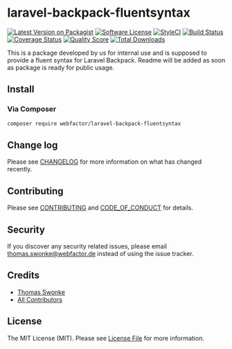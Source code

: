 # laravel-backpack-fluentsyntax

[![Latest Version on Packagist][ico-version]][link-packagist]
[![Software License][ico-license]](LICENSE.md)
[![StyleCI][ico-style-ci]][link-style-ci]
[![Build Status][ico-travis]][link-travis]
[![Coverage Status][ico-scrutinizer]][link-scrutinizer]
[![Quality Score][ico-code-quality]][link-code-quality]
[![Total Downloads][ico-downloads]][link-downloads]

This is a package developed by us for internal use and is supposed to provide a fluent syntax for Laravel Backpack. Readme will be added as soon as package is ready for public usage.

## Install

### Via Composer

``` bash
composer require webfactor/laravel-backpack-fluentsyntax
```

## Change log

Please see [CHANGELOG](CHANGELOG.md) for more information on what has changed recently.

## Contributing

Please see [CONTRIBUTING](CONTRIBUTING.md) and [CODE_OF_CONDUCT](CODE_OF_CONDUCT.md) for details.

## Security

If you discover any security related issues, please email thomas.swonke@webfactor.de instead of using the issue tracker.

## Credits

- [Thomas Swonke][link-author]
- [All Contributors][link-contributors]

## License

The MIT License (MIT). Please see [License File](LICENSE.md) for more information.

[ico-version]: https://img.shields.io/packagist/v/webfactor/laravel-backpack-fluent.svg?style=flat-square
[ico-license]: https://img.shields.io/badge/license-MIT-brightgreen.svg?style=flat-square
[ico-style-ci]: https://styleci.io/repos/125574603/shield
[ico-travis]: https://img.shields.io/travis/webfactor/laravel-backpack-fluent/master.svg?style=flat-square
[ico-scrutinizer]: https://img.shields.io/scrutinizer/coverage/g/webfactor/laravel-backpack-fluent.svg?style=flat-square
[ico-code-quality]: https://img.shields.io/scrutinizer/g/webfactor/laravel-backpack-fluent.svg?style=flat-square
[ico-downloads]: https://img.shields.io/packagist/dt/webfactor/laravel-backpack-fluent.svg?style=flat-square

[link-packagist]: https://packagist.org/packages/webfactor/laravel-backpack-fluent
[link-style-ci]: https://styleci.io/repos/125574603
[link-travis]: https://travis-ci.org/webfactor/laravel-backpack-fluent
[link-scrutinizer]: https://scrutinizer-ci.com/g/webfactor/laravel-backpack-fluent/code-structure
[link-code-quality]: https://scrutinizer-ci.com/g/webfactor/laravel-backpack-fluent
[link-downloads]: https://packagist.org/packages/webfactor/laravel-backpack-fluent
[link-author]: https://github.com/tswonke
[link-contributors]: ../../contributors
